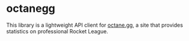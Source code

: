 # octanegg

This library is a lightweight API client for [octane.gg](https://octane.gg), a site that provides
statistics on professional Rocket League.

